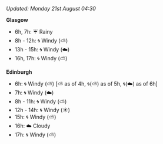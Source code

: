 *Updated: Monday 21st August 04:30*

**Glasgow**

* 6h, 7h: :umbrella: Rainy
* 8h - 12h: :cyclone: Windy (:partly_sunny:)
* 13h - 15h: :cyclone: Windy (:cloud:)
* 16h, 17h: :cyclone: Windy (:partly_sunny:)

**Edinburgh**

* 6h: :cyclone: Windy (:partly_sunny:) [:partly_sunny: as of 4h, :cyclone:(:partly_sunny:) as of 5h, :cyclone:(:cloud:) as of 6h]
* 7h: :cyclone: Windy (:cloud:)
* 8h - 11h: :cyclone: Windy (:partly_sunny:)
* 12h - 14h: :cyclone: Windy (:sunny:)
* 15h: :cyclone: Windy (:partly_sunny:)
* 16h: :cloud: Cloudy
* 17h: :cyclone: Windy (:partly_sunny:)
